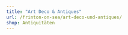 ```yaml
---
title: "Art Deco & Antiques"
url: /frinton-on-sea/art-deco-und-antiques/
shop: Antiquitäten
---
```

